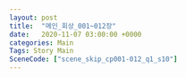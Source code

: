 ```yaml
---
layout: post
title:  "메인_회상_001~012장"
date:   2020-11-07 03:00:00 +0000
categories: Main
Tags: Story Main
SceneCode: ["scene_skip_cp001-012_q1_s10"]
---
```

